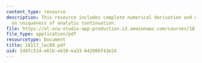 ```yaml
---
content_type: resource
description: This resource includes complete numerical derivation and description
  on uniqueness of analytic continuation.
file: https://ol-ocw-studio-app-production.s3.amazonaws.com/courses/18-117-topics-in-several-complex-variables-spring-2005/248fc514e61beb10ea33642006f43e24_18117_lec09.pdf
file_type: application/pdf
resourcetype: Document
title: 18117_lec09.pdf
uid: 248fc514-e61b-eb10-ea33-642006f43e24
---
```

